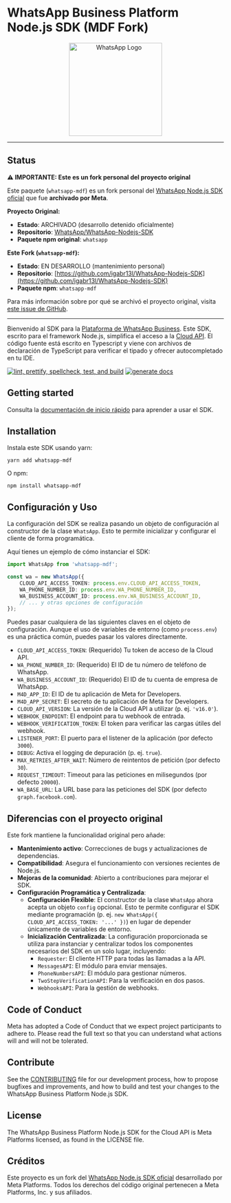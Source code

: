 <!-- Copyright (c) Meta Platforms, Inc. and affiliates.
All rights reserved.

This source code is licensed under the license found in the
LICENSE file in the root directory of this source tree.
-->

# WhatsApp Business Platform Node.js SDK (MDF Fork)
<p align="center">
<img src="./website/static/img/wa_logo-216px.svg" width="216" alt="WhatsApp Logo" />
</p>

--------------------
## Status

**⚠️ IMPORTANTE: Este es un fork personal del proyecto original**

Este paquete (`whatsapp-mdf`) es un fork personal del [WhatsApp Node.js SDK oficial](https://github.com/WhatsApp/WhatsApp-Nodejs-SDK) que fue **archivado por Meta**.

**Proyecto Original:**
- **Estado**: ARCHIVADO (desarrollo detenido oficialmente)
- **Repositorio**: [WhatsApp/WhatsApp-Nodejs-SDK](https://github.com/WhatsApp/WhatsApp-Nodejs-SDK)
- **Paquete npm original**: `whatsapp`

**Este Fork (`whatsapp-mdf`):**
- **Estado**: EN DESARROLLO (mantenimiento personal)
- **Repositorio**: [https://github.com/igabr13l/WhatsApp-Nodejs-SDK](https://github.com/igabr13l/WhatsApp-Nodejs-SDK)
- **Paquete npm**: `whatsapp-mdf`

Para más información sobre por qué se archivó el proyecto original, visita [este issue de GitHub](https://github.com/WhatsApp/WhatsApp-Nodejs-SDK/issues/31).

--------------------

Bienvenido al SDK para la [Plataforma de WhatsApp Business](https://business.whatsapp.com/products/business-platform/). Este SDK, escrito para el framework Node.js, simplifica el acceso a la [Cloud API](https://developers.facebook.com/docs/whatsapp/cloud-api/). El código fuente está escrito en Typescript y viene con archivos de declaración de TypeScript para verificar el tipado y ofrecer autocompletado en tu IDE.

[![lint, prettify, spellcheck, test, and build](https://github.com/WhatsApp/WhatsApp-Nodejs-SDK/actions/workflows/nodejs.ci.yml/badge.svg)](https://github.com/WhatsApp/WhatsApp-Nodejs-SDK/blob/main/.github/workflows/nodejs.ci.yml)
[![generate docs](https://github.com/WhatsApp/WhatsApp-Nodejs-SDK/actions/workflows/docusaurus.yml/badge.svg)](https://github.com/WhatsApp/WhatsApp-Nodejs-SDK/blob/main/.github/workflows/docusaurus.yml)

## Getting started
Consulta la [documentación de inicio rápido](https://whatsapp.github.io/WhatsApp-Nodejs-SDK/) para aprender a usar el SDK.

## Installation
Instala este SDK usando yarn:

```shell
yarn add whatsapp-mdf
```

O npm:

```shell
npm install whatsapp-mdf
```

## Configuración y Uso

La configuración del SDK se realiza pasando un objeto de configuración al constructor de la clase `WhatsApp`. Esto te permite inicializar y configurar el cliente de forma programática.

Aquí tienes un ejemplo de cómo instanciar el SDK:

```typescript
import WhatsApp from 'whatsapp-mdf';

const wa = new WhatsApp({
    CLOUD_API_ACCESS_TOKEN: process.env.CLOUD_API_ACCESS_TOKEN,
    WA_PHONE_NUMBER_ID: process.env.WA_PHONE_NUMBER_ID,
    WA_BUSINESS_ACCOUNT_ID: process.env.WA_BUSINESS_ACCOUNT_ID,
    // ... y otras opciones de configuración
});
```

Puedes pasar cualquiera de las siguientes claves en el objeto de configuración. Aunque el uso de variables de entorno (como `process.env`) es una práctica común, puedes pasar los valores directamente.

-   `CLOUD_API_ACCESS_TOKEN`: (Requerido) Tu token de acceso de la Cloud API.
-   `WA_PHONE_NUMBER_ID`: (Requerido) El ID de tu número de teléfono de WhatsApp.
-   `WA_BUSINESS_ACCOUNT_ID`: (Requerido) El ID de tu cuenta de empresa de WhatsApp.
-   `M4D_APP_ID`: El ID de tu aplicación de Meta for Developers.
-   `M4D_APP_SECRET`: El secreto de tu aplicación de Meta for Developers.
-   `CLOUD_API_VERSION`: La versión de la Cloud API a utilizar (p. ej. `'v16.0'`).
-   `WEBHOOK_ENDPOINT`: El endpoint para tu webhook de entrada.
-   `WEBHOOK_VERIFICATION_TOKEN`: El token para verificar las cargas útiles del webhook.
-   `LISTENER_PORT`: El puerto para el listener de la aplicación (por defecto `3000`).
-   `DEBUG`: Activa el logging de depuración (p. ej. `true`).
-   `MAX_RETRIES_AFTER_WAIT`: Número de reintentos de petición (por defecto `30`).
-   `REQUEST_TIMEOUT`: Timeout para las peticiones en milisegundos (por defecto `20000`).
-   `WA_BASE_URL`: La URL base para las peticiones del SDK (por defecto `graph.facebook.com`).

## Diferencias con el proyecto original

Este fork mantiene la funcionalidad original pero añade:

- **Mantenimiento activo**: Correcciones de bugs y actualizaciones de dependencias.
- **Compatibilidad**: Asegura el funcionamiento con versiones recientes de Node.js.
- **Mejoras de la comunidad**: Abierto a contribuciones para mejorar el SDK.
- **Configuración Programática y Centralizada**:
    - **Configuración Flexible**: El constructor de la clase `WhatsApp` ahora acepta un objeto `config` opcional. Esto te permite configurar el SDK mediante programación (p. ej. `new WhatsApp({ CLOUD_API_ACCESS_TOKEN: '...' })`) en lugar de depender únicamente de variables de entorno.
    - **Inicialización Centralizada**: La configuración proporcionada se utiliza para instanciar y centralizar todos los componentes necesarios del SDK en un solo lugar, incluyendo:
        - `Requester`: El cliente HTTP para todas las llamadas a la API.
        - `MessagesAPI`: El módulo para enviar mensajes.
        - `PhoneNumbersAPI`: El módulo para gestionar números.
        - `TwoStepVerificationAPI`: Para la verificación en dos pasos.
        - `WebhooksAPI`: Para la gestión de webhooks.

## Code of Conduct
Meta has adopted a Code of Conduct that we expect project participants to adhere to. Please read the full text so that you can understand what actions will and will not be tolerated.

## Contribute
See the [CONTRIBUTING](CONTRIBUTING.md) file for our development process, how to propose bugfixes and improvements, and how to build and test your changes to the WhatsApp Business Platform Node.js SDK.

## License
The WhatsApp Business Platform Node.js SDK for the Cloud API is Meta Platforms licensed, as found in the LICENSE file.

## Créditos

Este proyecto es un fork del [WhatsApp Node.js SDK oficial](https://github.com/WhatsApp/WhatsApp-Nodejs-SDK) desarrollado por Meta Platforms. Todos los derechos del código original pertenecen a Meta Platforms, Inc. y sus afiliados.
